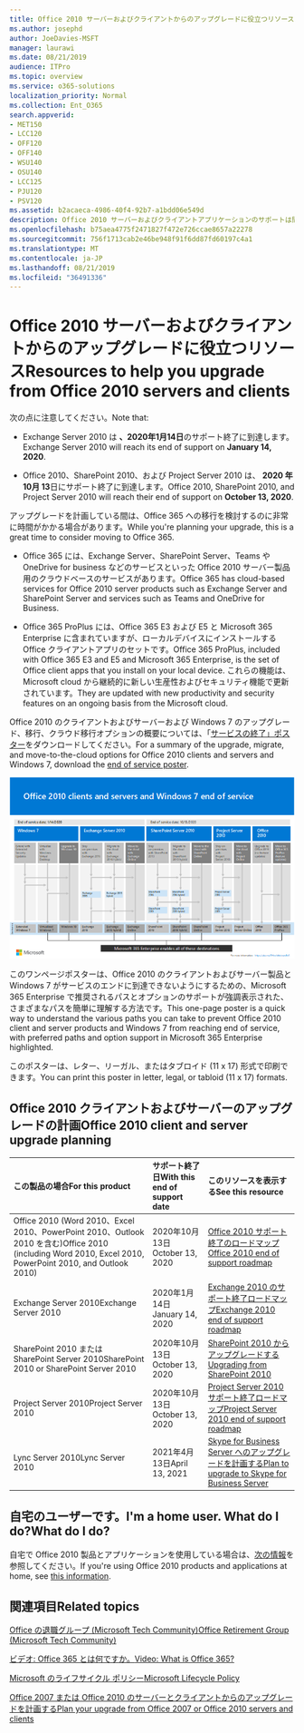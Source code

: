 ```yaml
---
title: Office 2010 サーバーおよびクライアントからのアップグレードに役立つリソース
ms.author: josephd
author: JoeDavies-MSFT
manager: laurawi
ms.date: 08/21/2019
audience: ITPro
ms.topic: overview
ms.service: o365-solutions
localization_priority: Normal
ms.collection: Ent_O365
search.appverid:
- MET150
- LCC120
- OFF120
- OFF140
- WSU140
- OSU140
- LCC125
- PJU120
- PSV120
ms.assetid: b2acaeca-4986-40f4-92b7-a1bdd06e549d
description: Office 2010 サーバーおよびクライアントアプリケーションのサポートは間もなく終了し、カスタムサポート契約は利用できません。 今すぐアップグレードの計画を開始するには、この記事をご利用ください。
ms.openlocfilehash: b75aea4775f2471827f472e726ccae8657a22278
ms.sourcegitcommit: 756f1713cab2e46be948f91f6dd87fd60197c4a1
ms.translationtype: MT
ms.contentlocale: ja-JP
ms.lasthandoff: 08/21/2019
ms.locfileid: "36491336"
---
```

# <a name="resources-to-help-you-upgrade-from-office-2010-servers-and-clients"></a><span data-ttu-id="6e0a0-104">Office 2010 サーバーおよびクライアントからのアップグレードに役立つリソース</span><span class="sxs-lookup"><span data-stu-id="6e0a0-104">Resources to help you upgrade from Office 2010 servers and clients</span></span>

<span data-ttu-id="6e0a0-105">次の点に注意してください。</span><span class="sxs-lookup"><span data-stu-id="6e0a0-105">Note that:</span></span>

- <span data-ttu-id="6e0a0-106">Exchange Server 2010 は **、2020年1月14日**のサポート終了に到達します。</span><span class="sxs-lookup"><span data-stu-id="6e0a0-106">Exchange Server 2010 will reach its end of support on **January 14, 2020**.</span></span> 

- <span data-ttu-id="6e0a0-107">Office 2010、SharePoint 2010、および Project Server 2010 は、 **2020 年10月 13**日にサポート終了に到達します。</span><span class="sxs-lookup"><span data-stu-id="6e0a0-107">Office 2010, SharePoint 2010, and Project Server 2010 will reach their end of support on **October 13, 2020**.</span></span> 

<span data-ttu-id="6e0a0-108">アップグレードを計画している間は、Office 365 への移行を検討するのに非常に時間がかかる場合があります。</span><span class="sxs-lookup"><span data-stu-id="6e0a0-108">While you're planning your upgrade, this is a great time to consider moving to Office 365.</span></span> 

- <span data-ttu-id="6e0a0-109">Office 365 には、Exchange Server、SharePoint Server、Teams や OneDrive for business などのサービスといった Office 2010 サーバー製品用のクラウドベースのサービスがあります。</span><span class="sxs-lookup"><span data-stu-id="6e0a0-109">Office 365 has cloud-based services for Office 2010 server products such as Exchange Server and SharePoint Server and services such as Teams and OneDrive for Business.</span></span> 

- <span data-ttu-id="6e0a0-110">Office 365 ProPlus には、Office 365 E3 および E5 と Microsoft 365 Enterprise に含まれていますが、ローカルデバイスにインストールする Office クライアントアプリのセットです。</span><span class="sxs-lookup"><span data-stu-id="6e0a0-110">Office 365 ProPlus, included with Office 365 E3 and E5 and Microsoft 365 Enterprise, is the set of Office client apps that you install on your local device.</span></span> <span data-ttu-id="6e0a0-111">これらの機能は、Microsoft cloud から継続的に新しい生産性およびセキュリティ機能で更新されています。</span><span class="sxs-lookup"><span data-stu-id="6e0a0-111">They are updated with new productivity and security features on an ongoing basis from the Microsoft cloud.</span></span>

<span data-ttu-id="6e0a0-112">Office 2010 のクライアントおよびサーバーおよび Windows 7 のアップグレード、移行、クラウド移行オプションの概要については、「[サービスの終了」ポスター](https://github.com/MicrosoftDocs/microsoft-365-docs/raw/public/microsoft-365/enterprise/media/migration-microsoft-365-enterprise-workload/Office2010Windows7EndOfService.pdf)をダウンロードしてください。</span><span class="sxs-lookup"><span data-stu-id="6e0a0-112">For a summary of the upgrade, migrate, and move-to-the-cloud options for Office 2010 clients and servers and Windows 7, download the [end of service poster](https://github.com/MicrosoftDocs/microsoft-365-docs/raw/public/microsoft-365/enterprise/media/migration-microsoft-365-enterprise-workload/Office2010Windows7EndOfService.pdf).</span></span>

![](./media/upgrade-from-office-2010-servers-and-products/office2010-windows7-end-of-service.png)

<span data-ttu-id="6e0a0-113">このワンページポスターは、Office 2010 のクライアントおよびサーバー製品と Windows 7 がサービスのエンドに到達できないようにするための、Microsoft 365 Enterprise で推奨されるパスとオプションのサポートが強調表示された、さまざまなパスを簡単に理解する方法です。</span><span class="sxs-lookup"><span data-stu-id="6e0a0-113">This one-page poster is a quick way to understand the various paths you can take to prevent Office 2010 client and server products and Windows 7 from reaching end of service, with preferred paths and option support in Microsoft 365 Enterprise highlighted.</span></span>

<span data-ttu-id="6e0a0-114">このポスターは、レター、リーガル、またはタブロイド (11 x 17) 形式で印刷できます。</span><span class="sxs-lookup"><span data-stu-id="6e0a0-114">You can print this poster in letter, legal, or tabloid (11 x 17) formats.</span></span>
      
## <a name="office-2010-client-and-server-upgrade-planning"></a><span data-ttu-id="6e0a0-115">Office 2010 クライアントおよびサーバーのアップグレードの計画</span><span class="sxs-lookup"><span data-stu-id="6e0a0-115">Office 2010 client and server upgrade planning</span></span>
  
|<span data-ttu-id="6e0a0-116">**この製品の場合**</span><span class="sxs-lookup"><span data-stu-id="6e0a0-116">**For this product**</span></span>|<span data-ttu-id="6e0a0-117">**サポート終了日**</span><span class="sxs-lookup"><span data-stu-id="6e0a0-117">**With this end of support date**</span></span>|<span data-ttu-id="6e0a0-118">**このリソースを表示する**</span><span class="sxs-lookup"><span data-stu-id="6e0a0-118">**See this resource**</span></span>|
|:-----|:-----|:-----|
|<span data-ttu-id="6e0a0-119">Office 2010 (Word 2010、Excel 2010、PowerPoint 2010、Outlook 2010 を含む)</span><span class="sxs-lookup"><span data-stu-id="6e0a0-119">Office 2010 (including Word 2010, Excel 2010, PowerPoint 2010, and Outlook 2010)</span></span>  <br/> | <span data-ttu-id="6e0a0-120">2020年10月13日</span><span class="sxs-lookup"><span data-stu-id="6e0a0-120">October 13, 2020</span></span> |[<span data-ttu-id="6e0a0-121">Office 2010 サポート終了のロードマップ</span><span class="sxs-lookup"><span data-stu-id="6e0a0-121">Office 2010 end of support roadmap</span></span>](https://docs.microsoft.com/DeployOffice/office-2010-end-support-roadmap) <br/> |
|<span data-ttu-id="6e0a0-122">Exchange Server 2010</span><span class="sxs-lookup"><span data-stu-id="6e0a0-122">Exchange Server 2010</span></span>  <br/> | <span data-ttu-id="6e0a0-123">2020年1月14日</span><span class="sxs-lookup"><span data-stu-id="6e0a0-123">January 14, 2020</span></span>  |[<span data-ttu-id="6e0a0-124">Exchange 2010 のサポート終了ロードマップ</span><span class="sxs-lookup"><span data-stu-id="6e0a0-124">Exchange 2010 end of support roadmap</span></span>](exchange-2010-end-of-support.md) <br/> |
|<span data-ttu-id="6e0a0-125">SharePoint 2010 または SharePoint Server 2010</span><span class="sxs-lookup"><span data-stu-id="6e0a0-125">SharePoint 2010 or SharePoint Server 2010</span></span>  <br/> | <span data-ttu-id="6e0a0-126">2020年10月13日</span><span class="sxs-lookup"><span data-stu-id="6e0a0-126">October 13, 2020</span></span> |[<span data-ttu-id="6e0a0-127">SharePoint 2010 からアップグレードする</span><span class="sxs-lookup"><span data-stu-id="6e0a0-127">Upgrading from SharePoint 2010</span></span>](upgrade-from-sharepoint-2010.md) <br/> |
|<span data-ttu-id="6e0a0-128">Project Server 2010</span><span class="sxs-lookup"><span data-stu-id="6e0a0-128">Project Server 2010</span></span> <br/> | <span data-ttu-id="6e0a0-129">2020年10月13日</span><span class="sxs-lookup"><span data-stu-id="6e0a0-129">October 13, 2020</span></span> | [<span data-ttu-id="6e0a0-130">Project Server 2010 サポート終了ロードマップ</span><span class="sxs-lookup"><span data-stu-id="6e0a0-130">Project Server 2010 end of support roadmap</span></span>](project-server-2010-end-of-support.md) <br/> |
|<span data-ttu-id="6e0a0-131">Lync Server 2010</span><span class="sxs-lookup"><span data-stu-id="6e0a0-131">Lync Server 2010</span></span> <br/> | <span data-ttu-id="6e0a0-132">2021年4月13日</span><span class="sxs-lookup"><span data-stu-id="6e0a0-132">April 13, 2021</span></span> | [<span data-ttu-id="6e0a0-133">Skype for Business Server へのアップグレードを計画する</span><span class="sxs-lookup"><span data-stu-id="6e0a0-133">Plan to upgrade to Skype for Business Server</span></span>](https://docs.microsoft.com/skypeforbusiness/plan-your-deployment/upgrade) <br/> |
    
## <a name="im-a-home-user-what-do-i-do"></a><span data-ttu-id="6e0a0-134">自宅のユーザーです。</span><span class="sxs-lookup"><span data-stu-id="6e0a0-134">I'm a home user.</span></span> <span data-ttu-id="6e0a0-135">What do I do?</span><span class="sxs-lookup"><span data-stu-id="6e0a0-135">What do I do?</span></span>

<span data-ttu-id="6e0a0-136">自宅で Office 2010 製品とアプリケーションを使用している場合は、[次の情報](plan-upgrade-previous-versions-office.md#im-a-home-user-what-do-i-do)を参照してください。</span><span class="sxs-lookup"><span data-stu-id="6e0a0-136">If you're using Office 2010 products and applications at home, see [this information](plan-upgrade-previous-versions-office.md#im-a-home-user-what-do-i-do).</span></span>

## <a name="related-topics"></a><span data-ttu-id="6e0a0-137">関連項目</span><span class="sxs-lookup"><span data-stu-id="6e0a0-137">Related topics</span></span>

[<span data-ttu-id="6e0a0-138">Office の退職グループ (Microsoft Tech Community)</span><span class="sxs-lookup"><span data-stu-id="6e0a0-138">Office Retirement Group (Microsoft Tech Community)</span></span>](https://go.microsoft.com/fwlink/?linkid=842065)
  
[<span data-ttu-id="6e0a0-139">ビデオ: Office 365 とは何ですか。</span><span class="sxs-lookup"><span data-stu-id="6e0a0-139">Video: What is Office 365?</span></span>](https://support.office.com/article/847caf12-2589-452c-8aca-1c009797678b.aspx)
  
[<span data-ttu-id="6e0a0-140">Microsoft のライフサイクル ポリシー</span><span class="sxs-lookup"><span data-stu-id="6e0a0-140">Microsoft Lifecycle Policy</span></span>](https://go.microsoft.com/fwlink/?linkid=865200)

[<span data-ttu-id="6e0a0-141">Office 2007 または Office 2010 のサーバーとクライアントからのアップグレードを計画する</span><span class="sxs-lookup"><span data-stu-id="6e0a0-141">Plan your upgrade from Office 2007 or Office 2010 servers and clients</span></span>](plan-upgrade-previous-versions-office.md)

